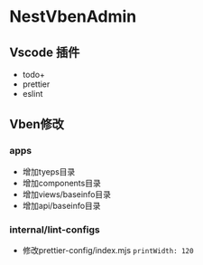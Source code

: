# NestVbenAdmin

## Vscode 插件

- todo+
- prettier
- eslint

## Vben修改

### apps

- 增加tyeps目录
- 增加components目录
- 增加views/baseinfo目录
- 增加api/baseinfo目录

### internal/lint-configs

- 修改prettier-config/index.mjs `printWidth: 120`
